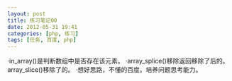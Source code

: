 ```yaml
---
layout: post
title: 练习笔记00
date: 2012-05-31 19:41
categories: [php, 练习]
tags: [任务, 百度, php]
---
```

·in_array()是判断数组中是否存在该元素。
·array_splice()移除返回移除了后的。array_slice()移除了的。
·想好思路，不懂的百度。培养问题思考能力。
